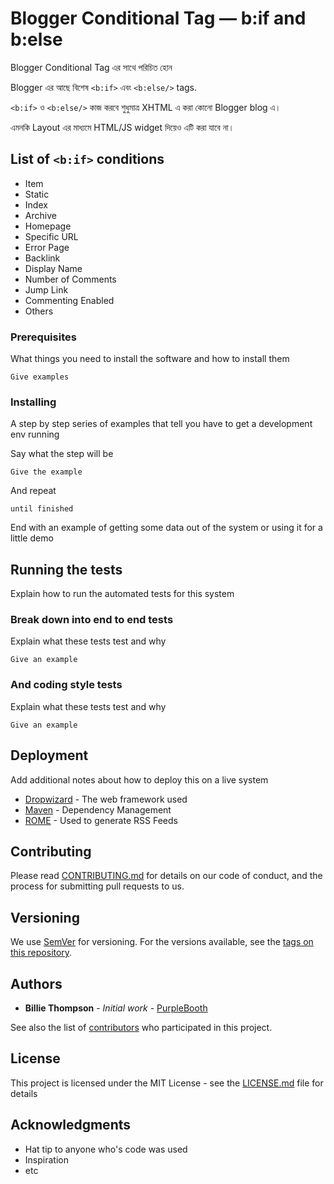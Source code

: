 # Blogger Conditional Tag — b:if and b:else

Blogger Conditional Tag এর সাথে পরিচিত হোন

Blogger এর আছে বিশেষ `<b:if>` এবং `<b:else/>` tags.

`<b:if>` ও `<b:else/>` কাজ করবে শুধুমাত্র XHTML এ করা কোনো Blogger blog এ।

এমনকি Layout এর মাধ্যমে HTML/JS widget দিয়েও এটি করা যাবে না।

## List of `<b:if>` conditions

* Item
* Static
* Index
* Archive
* Homepage
* Specific URL
* Error Page
* Backlink
* Display Name
* Number of Comments
* Jump Link
* Commenting Enabled
* Others

### Prerequisites

What things you need to install the software and how to install them

```
Give examples
```

### Installing

A step by step series of examples that tell you have to get a development env running

Say what the step will be

```
Give the example
```

And repeat

```
until finished
```

End with an example of getting some data out of the system or using it for a little demo

## Running the tests

Explain how to run the automated tests for this system

### Break down into end to end tests

Explain what these tests test and why

```
Give an example
```

### And coding style tests

Explain what these tests test and why

```
Give an example
```

## Deployment

Add additional notes about how to deploy this on a live system



* [Dropwizard](http://www.dropwizard.io/1.0.2/docs/) - The web framework used
* [Maven](https://maven.apache.org/) - Dependency Management
* [ROME](https://rometools.github.io/rome/) - Used to generate RSS Feeds

## Contributing

Please read [CONTRIBUTING.md](https://gist.github.com/PurpleBooth/b24679402957c63ec426) for details on our code of conduct, and the process for submitting pull requests to us.

## Versioning

We use [SemVer](http://semver.org/) for versioning. For the versions available, see the [tags on this repository](https://github.com/your/project/tags). 

## Authors

* **Billie Thompson** - *Initial work* - [PurpleBooth](https://github.com/PurpleBooth)

See also the list of [contributors](https://github.com/your/project/contributors) who participated in this project.

## License

This project is licensed under the MIT License - see the [LICENSE.md](LICENSE.md) file for details

## Acknowledgments

* Hat tip to anyone who's code was used
* Inspiration
* etc

